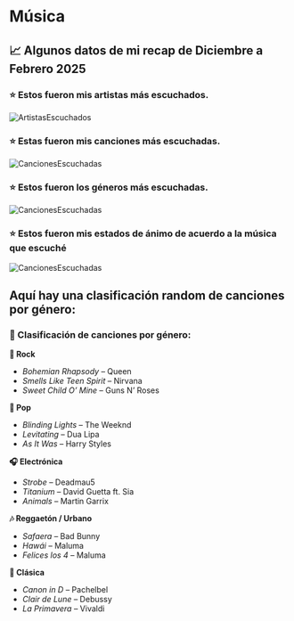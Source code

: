 # Música

## 📈 Algunos datos de mi recap de Diciembre a Febrero 2025

### ⭐ Estos fueron mis artistas más escuchados.
![ArtistasEscuchados](musica.jpeg)


### ⭐ Estas fueron mis canciones más escuchadas.
![CancionesEscuchadas](songs.jpeg)


### ⭐ Estos fueron los géneros más escuchadas.
![CancionesEscuchadas](generos.jpeg)


### ⭐ Estos fueron mis estados de ánimo de acuerdo a la música que escuché
![CancionesEscuchadas](animos.jpeg)

## Aquí hay una clasificación random de canciones por género:

### 🎵 Clasificación de canciones por género:

**🎸 Rock**
- *Bohemian Rhapsody* – Queen  
- *Smells Like Teen Spirit* – Nirvana  
- *Sweet Child O’ Mine* – Guns N’ Roses  

**🎤 Pop**
- *Blinding Lights* – The Weeknd  
- *Levitating* – Dua Lipa  
- *As It Was* – Harry Styles  

**🎧 Electrónica**
- *Strobe* – Deadmau5  
- *Titanium* – David Guetta ft. Sia  
- *Animals* – Martin Garrix  

**🎶 Reggaetón / Urbano**
- *Safaera* – Bad Bunny  
- *Hawái* – Maluma  
- *Felices los 4* – Maluma  

**🎻 Clásica**
- *Canon in D* – Pachelbel  
- *Clair de Lune* – Debussy  
- *La Primavera* – Vivaldi  
